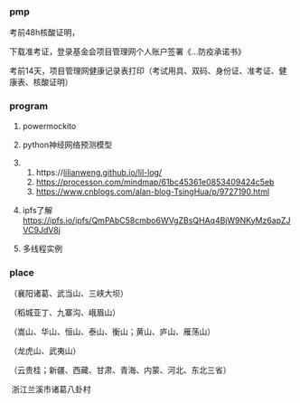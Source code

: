 ### pmp

考前48h核酸证明，

下载准考证，登录基金会项目管理网个人账户签署《...防疫承诺书》

考前14天，项目管理网健康记录表打印（考试用具、双码、身份证、准考证、健康表、核酸证明）

### program

1. powermockito

2. python神经网络预测模型

3. 1. https://[lilianweng.github.io/lil-log/](http://lilianweng.github.io/lil-log/)
   2. https://processon.com/mindmap/61bc45361e0853409424c5eb
   3. https://www.cnblogs.com/alan-blog-TsingHua/p/9727190.html

3. ipfs了解  https://ipfs.io/ipfs/QmPAbC58cmbo6WVgZBsQHAq4BjW9NKyMz6apZJVC9JdV8j
4. 多线程实例

### place

（襄阳诸葛、武当山、三峡大坝）

（稻城亚丁、九寨沟、峨眉山）

（嵩山、华山、恒山、泰山、衡山；黄山、庐山、雁荡山）

（龙虎山、武夷山）

（云贵桂；新疆、西藏、甘肃、青海、内蒙、河北、东北三省）

​	浙江兰溪市诸葛八卦村